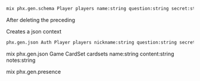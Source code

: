 ```bash
mix phx.gen.schema Player players name:string question:string secret:string
```
After deleting the preceding

Creates a json context
```bash
phx.gen.json Auth Player players nickname:string question:string secret:string
```
mix phx.gen.json Game CardSet cardsets name:string content:string notes:string

mix phx.gen.presence
